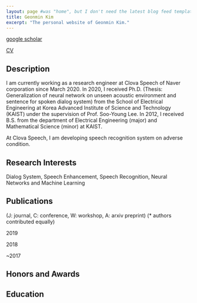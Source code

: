 ```yaml
---
layout: page #was "home", but I don't need the latest blog feed template on the homepage
title: Geonmin Kim
excerpt: "The personal website of Geonmin Kim."
---
```

[google scholar](https://scholar.google.com/citations?user=QRFMPSMAAAAJ)

[CV](https://github.com/lifelongeek/lifelongeek.github.io/raw/master/CV_Geonmin_Kim_200127.pdf)


## Description
I am currently working as a research engineer at Clova Speech of Naver corporation since March 2020. In 2020, I received Ph.D. (Thesis: Generalization of neural network on unseen acoustic environment and sentence for spoken dialog system) from the School of Electrical Engineering at Korea Advanced Institute of Science and Technology (KAIST) under the supervision of Prof. Soo-Young Lee. In 2012, I received B.S. from the department of Electrical Engineering (major) and Mathematical Science (minor) at KAIST.

At Clova Speech, I am developing speech recognition system on adverse condition.

## Research Interests
Dialog System, Speech Enhancement, Speech Recognition, Neural Networks and Machine Learning

## Publications
(J: journal, C: conference, W: workshop, A: arxiv preprint)
(* authors contributed equally)

2019

2018

~2017


## Honors and Awards

## Education
